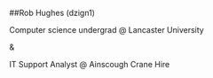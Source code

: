 ##Rob Hughes (dzign1)

Computer science undergrad @ Lancaster University

&

IT Support Analyst @ Ainscough Crane Hire
